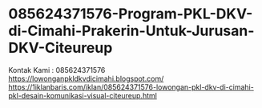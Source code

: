 # 085624371576-Program-PKL-DKV-di-Cimahi-Prakerin-Untuk-Jurusan-DKV-Citeureup
Kontak Kami : 085624371576  https://lowonganpkldkvdicimahi.blogspot.com/  https://1iklanbaris.com/iklan/085624371576-lowongan-pkl-dkv-di-cimahi-pkl-desain-komunikasi-visual-citeureup.html
